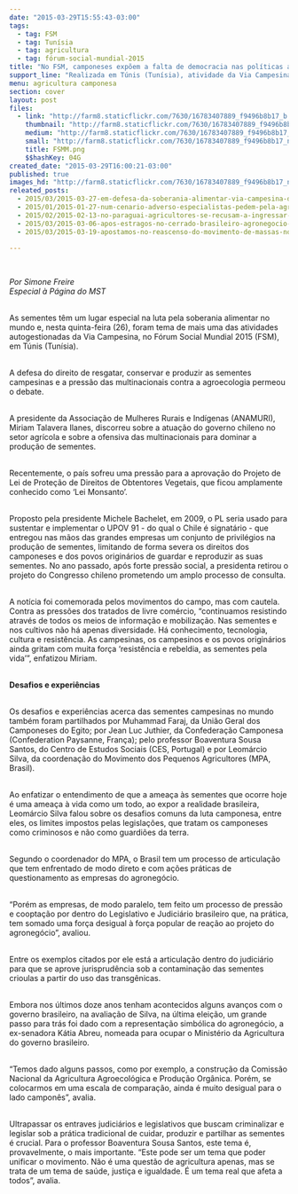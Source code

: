 ```yaml
---
date: "2015-03-29T15:55:43-03:00"
tags:
  - tag: FSM
  - tag: Tunísia
  - tag: agricultura
  - tag: fórum-social-mundial-2015
title: "No FSM, camponeses expõem a falta de democracia nas políticas agrícolas"
support_line: "​Realizada em Túnis (Tunísia), atividade da Via Campesina debateu a necessidade do direito de resgate, conservar e produzir sementes crioulas,."
menu: agricultura camponesa
section: cover
layout: post
files:
  - link: "http://farm8.staticflickr.com/7630/16783407889_f9496b8b17_b.jpg"
    thumbnail: "http://farm8.staticflickr.com/7630/16783407889_f9496b8b17_t.jpg"
    medium: "http://farm8.staticflickr.com/7630/16783407889_f9496b8b17_z.jpg"
    small: "http://farm8.staticflickr.com/7630/16783407889_f9496b8b17_n.jpg"
    title: FSMM.png
    $$hashKey: 04G
created_date: "2015-03-29T16:00:21-03:00"
published: true
images_hd: "http://farm8.staticflickr.com/7630/16783407889_f9496b8b17_n.jpg"
releated_posts:
  - 2015/03/2015-03-27-em-defesa-da-soberania-alimentar-via-campesina-defende-fortalecimento-da-producao-local.md
  - 2015/01/2015-01-27-num-cenario-adverso-especialistas-pedem-pela-agroecologia.md
  - 2015/02/2015-02-13-no-paraguai-agricultores-se-recusam-a-ingressar-no-modelo-imposto-pelo-agronegocio.md
  - 2015/03/2015-03-06-apos-estragos-no-cerrado-brasileiro-agronegocio-avanca-sobre-terras-mocambicanas.md
  - 2015/03/2015-03-19-apostamos-no-reascenso-do-movimento-de-massas-no-brasil-diz-lider-do-mst.md

---
```

<p>&nbsp;</p>

<p><em>Por Simone Freire<br />
Especial &agrave; P&aacute;gina do MST</em></p>

<p><br />
As sementes t&ecirc;m um lugar especial na luta pela soberania alimentar no mundo e, nesta quinta-feira (26), foram tema de mais uma das atividades autogestionadas da Via Campesina, no F&oacute;rum Social Mundial 2015 (FSM), em T&uacute;nis (Tun&iacute;sia).</p>

<p><br />
A defesa do direito de resgatar, conservar e produzir as sementes campesinas e a press&atilde;o das multinacionais contra a agroecologia permeou o debate.</p>

<p><br />
A presidente da Associa&ccedil;&atilde;o de Mulheres Rurais e Ind&iacute;genas (ANAMURI), Miriam Talavera Ilanes, discorreu sobre a atua&ccedil;&atilde;o do governo chileno no setor agr&iacute;cola e sobre a ofensiva das multinacionais para dominar a produ&ccedil;&atilde;o de sementes.</p>

<p><br />
Recentemente, o pa&iacute;s sofreu uma press&atilde;o para a aprova&ccedil;&atilde;o do Projeto de Lei de Prote&ccedil;&atilde;o de Direitos de Obtentores Vegetais, que ficou amplamente conhecido como &lsquo;Lei Monsanto&rsquo;.</p>

<p><br />
Proposto pela presidente Michele Bachelet, em 2009, o PL seria usado para sustentar e implementar o UPOV 91 - do qual o Chile &eacute; signat&aacute;rio - que entregou nas m&atilde;os das grandes empresas um conjunto de privil&eacute;gios na produ&ccedil;&atilde;o de sementes, limitando de forma severa os direitos dos camponeses e dos povos origin&aacute;rios de guardar e reproduzir as suas sementes. No ano passado, ap&oacute;s forte press&atilde;o social, a presidenta retirou o projeto do Congresso chileno prometendo um amplo processo de consulta.</p>

<p><br />
A not&iacute;cia foi comemorada pelos movimentos do campo, mas com cautela. Contra as press&otilde;es dos tratados de livre com&eacute;rcio, &ldquo;continuamos resistindo atrav&eacute;s de todos os meios de informa&ccedil;&atilde;o e mobiliza&ccedil;&atilde;o. Nas sementes e nos cultivos n&atilde;o h&aacute; apenas diversidade. H&aacute; conhecimento, tecnologia, cultura e resist&ecirc;ncia. As campesinas, os campesinos e os povos origin&aacute;rios ainda gritam com muita for&ccedil;a &lsquo;resist&ecirc;ncia e rebeldia, as sementes pela vida&rsquo;&rdquo;, enfatizou Miriam.</p>

<p><br />
<strong>Desafios e experi&ecirc;ncias</strong></p>

<p><br />
Os desafios e experi&ecirc;ncias acerca das sementes campesinas no mundo tamb&eacute;m foram partilhados por Muhammad Faraj, da Uni&atilde;o Geral dos Camponeses do Egito; por Jean Luc Juthier, da Confedera&ccedil;&atilde;o Camponesa (Confederation Paysanne, Fran&ccedil;a); pelo professor Boaventura Sousa Santos, do Centro de Estudos Sociais (CES, Portugal) e por Leom&aacute;rcio Silva, da coordena&ccedil;&atilde;o do Movimento dos Pequenos Agricultores (MPA, Brasil).</p>

<p><br />
Ao enfatizar o entendimento de que a amea&ccedil;a &agrave;s sementes que ocorre hoje &eacute; uma amea&ccedil;a &agrave; vida como um todo, ao expor a realidade brasileira, Leom&aacute;rcio Silva falou sobre os desafios comuns da luta camponesa, entre eles, os limites impostos pelas legisla&ccedil;&otilde;es, que tratam os camponeses como criminosos e n&atilde;o como guardi&otilde;es da terra.</p>

<p><br />
Segundo o coordenador do MPA, o Brasil tem um processo de articula&ccedil;&atilde;o que tem enfrentado de modo direto e com a&ccedil;&otilde;es pr&aacute;ticas de questionamento as empresas do agroneg&oacute;cio.</p>

<p><br />
&ldquo;Por&eacute;m as empresas, de modo paralelo, tem feito um processo de press&atilde;o e coopta&ccedil;&atilde;o por dentro do Legislativo e Judici&aacute;rio brasileiro que, na pr&aacute;tica, tem somado uma for&ccedil;a desigual &agrave; for&ccedil;a popular de rea&ccedil;&atilde;o ao projeto do agroneg&oacute;cio&rdquo;, avaliou.</p>

<p><br />
Entre os exemplos citados por ele est&aacute; a articula&ccedil;&atilde;o dentro do judici&aacute;rio para que se aprove jurisprud&ecirc;ncia sob a contamina&ccedil;&atilde;o das sementes crioulas a partir do uso das transg&ecirc;nicas.</p>

<p><br />
Embora nos &uacute;ltimos doze anos tenham acontecidos alguns avan&ccedil;os com o governo brasileiro, na avalia&ccedil;&atilde;o de Silva, na &uacute;ltima elei&ccedil;&atilde;o, um grande passo para tr&aacute;s foi dado com a representa&ccedil;&atilde;o simb&oacute;lica do agroneg&oacute;cio, a ex-senadora K&aacute;tia Abreu, nomeada para ocupar o Minist&eacute;rio da Agricultura do governo brasileiro.</p>

<p><br />
&ldquo;Temos dado alguns passos, como por exemplo, a constru&ccedil;&atilde;o da Comiss&atilde;o Nacional da Agricultura Agroecol&oacute;gica e Produ&ccedil;&atilde;o Org&acirc;nica. Por&eacute;m, se colocarmos em uma escala de compara&ccedil;&atilde;o, ainda &eacute; muito desigual para o lado campon&ecirc;s&rdquo;, avalia.</p>

<p><br />
Ultrapassar os entraves judici&aacute;rios e legislativos que buscam criminalizar e legislar sob a pr&aacute;tica tradicional de cuidar, produzir e partilhar as sementes &eacute; crucial. Para o professor Boaventura Sousa Santos, este tema &eacute;, provavelmente, o mais importante. &ldquo;Este pode ser um tema que poder unificar o movimento. N&atilde;o &eacute; uma quest&atilde;o de agricultura apenas, mas se trata de um tema de sa&uacute;de, justi&ccedil;a e igualdade. &Eacute; um tema real que afeta a todos&rdquo;, avalia.</p>
